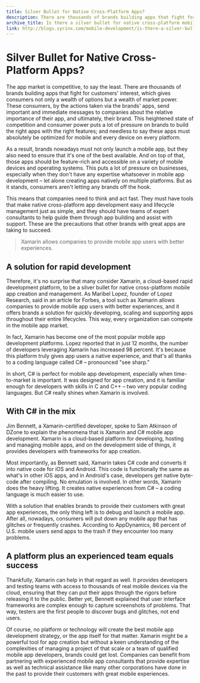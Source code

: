 ```yaml
---
title: Silver Bullet for Native Cross-Platform Apps?
description: There are thousands of brands building apps that fight for customers' interest, giving consumers not only a wealth of options but market power.
archive_title: Is there a silver bullet for native cross-platform mobile app creation?
link: http://blogs.syrinx.com/mobile-development/is-there-a-silver-bullet-for-native-cross-platform-mobile-app-creation/
---
```


# Silver Bullet for Native Cross-Platform Apps?

The app market is competitive, to say the least. There are thousands of brands building apps that fight for customers' interest, which gives consumers not only a wealth of options but a wealth of market power. These consumers, by the actions taken via the brands' apps, send important and immediate messages to companies about the relative importance of their app, and ultimately, their brand. This heightened state of competition and consumer power puts a lot of pressure on brands to build the right apps with the right features; and needless to say these apps must absolutely be optimized for mobile and every device on every platform.

As a result, brands nowadays must not only launch a mobile app, but they also need to ensure that it's one of the best available. And on top of that, those apps should be feature-rich and accessible on a variety of mobile devices and operating systems. This puts a lot of pressure on businesses, especially when they don't have any expertise whatsoever in mobile app development – let alone creating apps natively on multiple platforms. But as it stands, consumers aren't letting any brands off the hook.

This means that companies need to think and act fast. They must have tools that make native cross-platform app development easy and lifecycle management just as simple, and they should have teams of expert consultants to help guide them through app building and assist with support. These are the precautions that other brands with great apps are taking to succeed.

> Xamarin allows companies to provide mobile app users with better experiences.

## A solution for rapid development

Therefore, it's no surprise that many consider Xamarin, a cloud-based rapid development platform, to be a silver bullet for native cross-platform mobile app creation and management. As Maribel Lopez, founder of Lopez Research, said in an article for Forbes, a tool such as Xamarin allows companies to provide mobile app users with better experiences, and it offers brands a solution for quickly developing, scaling and supporting apps throughout their entire lifecycles. This way, every organization can compete in the mobile app market.

In fact, Xamarin has become one of the most popular mobile app development platforms. Lopez reported that in just 12 months, the number of developers leveraging Xamarin has increased 98 percent. It's because this platform truly gives app users a native experience, and that's all thanks to a coding language called C# – pronounced "see sharp."

In short, C# is perfect for mobile app development, especially when time-to-market is important. It was designed for app creation, and it is familiar enough for developers with skills in C and C++ – two very popular coding languages. But C# really shines when Xamarin is involved.

## With C# in the mix

Jim Bennett, a Xamarin-certified developer, spoke to Sam Atkinson of DZone to explain the phenomena that is Xamarin and C# mobile app development. Xamarin is a cloud-based platform for developing, hosting and managing mobile apps, and on the development side of things, it provides developers with frameworks for app creation.

Most importantly, as Bennett said, Xamarin takes C# code and converts it into native code for iOS and Android. This code is functionally the same as what's in other iOS apps, and in Android's case, developers get native byte-code after compiling. No emulation is involved. In other words, Xamarin does the heavy lifting. It creates native experiences from C# – a coding language is much easier to use.

With a solution that enables brands to provide their customers with great app experiences, the only thing left is to debug and launch a mobile app. After all, nowadays, consumers will put down any mobile app that has glitches or frequently crashes. According to AppDynamics, 86 percent of U.S. mobile users send apps to the trash if they encounter too many problems.

## A platform plus an experienced team equals success

Thankfully, Xamarin can help in that regard as well. It provides developers and testing teams with access to thousands of real mobile devices via the cloud, ensuring that they can put their apps through the rigors before releasing it to the public. Better yet, Bennett explained that user interface frameworks are complex enough to capture screenshots of problems. That way, testers are the first people to discover bugs and glitches, not end users.

Of course, no platform or technology will create the best mobile app development strategy, or the app itself for that matter. Xamarin might be a powerful tool for app creation but without a keen understanding of the complexities of managing a project of that scale or a team of qualified mobile app developers, brands could get lost. Companies can benefit from partnering with experienced mobile app consultants that provide expertise as well as technical assistance like many other corporations have done in the past to provide their customers with great mobile experiences.
